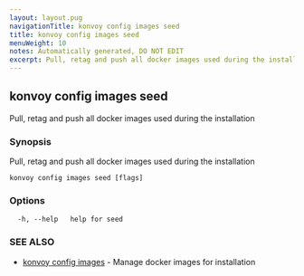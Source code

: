 ```yaml
---
layout: layout.pug
navigationTitle: konvoy config images seed
title: konvoy config images seed
menuWeight: 10
notes: Automatically generated, DO NOT EDIT
excerpt: Pull, retag and push all docker images used during the installation
---
```


## konvoy config images seed

Pull, retag and push all docker images used during the installation

### Synopsis

Pull, retag and push all docker images used during the installation

```
konvoy config images seed [flags]
```

### Options

```
  -h, --help   help for seed
```

### SEE ALSO

* [konvoy config images](../)	 - Manage docker images for installation

